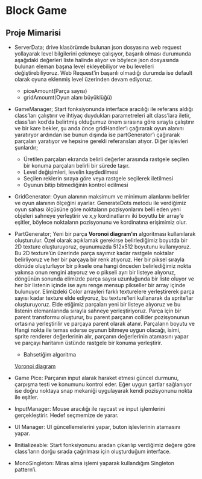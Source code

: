 # Block Game

## Proje Mimarisi

- ServerData; drive klasörümde bulunan json dosyasına web request yollayarak level bilgilerini çekmeye çalışıyor, başarılı olması durumunda aşağıdaki değerleri liste halinde alıyor ve böylece json dosyasında bulunan eleman başına level ekleyebiliyor ve bu levelleri değiştirebiliyoruz. Web Request’in başarılı olmadığı durumda ise default olarak oyuna eklenmiş level üzerinden devam ediyoruz.
    - piceAmount(Parça sayısı)
    - gridAmoumt(Oyun alanı büyüklüğü)
- GameManager; Start fonksiyonunda interface aracılığı ile referans aldığı class’ları çalıştırır ve ihtiyaç duydukları parametreleri alt class’lara iletir, class’ları kod’da belirtmiş olduğumuz önem sırasına göre sırayla çalıştırır ve bir kare bekler, şu anda önce gridHandler’ı çağırarak oyun alanını yaratıryor ardından ise  bunun dışında ise partGenerator’ı çağırarak parçaları yaratıyor ve hepsine gerekli referansları atıyor. Diğer işlevleri şunlardır;
    - Üretilen parçaları ekranda belirli değerler arasında rastgele seçilen bir konuma parçaları belirli bir sürede taşır.
    - Level değişimleri, levelin kaydedilmesi
    - Seçilen reklerin sıraya göre veya rastgele seçilerek iletilmesi
    - Oyunun bitip bitmediğinin kontrol edilmesi
- GridGenerator: Oyun alanının maksimum ve minimum alanlarını belirler ve oyun alanının ölçeğini ayarlar. GenerateDots metodu ile verdiğimiz oyun sahası ölçüsüne göre noktaların pozisyonlarını belli eden yeni objeleri sahneye yerleştirir ve x,y kordinatlarını iki boyutlu bir array’e eşitler, böylece noktaların pozisyonunu ve kordinatına erişimimiz olur.
- PartGenerator; Yeni bir parça **Voronoi diagram’ın** algoritması kullanılarak oluşturulur. Özel olarak açıklamak gerekirse belirlediğimiz boyutda bir 2D texture oluşturuyoruz, oyunumuzda 512x512 boyutunu kullanıyoruz. Bu 2D texture’ün üzerinde parça sayımız kadar rastgele noktalar belirliyoruz ve her bir parçaya bir renk atıyoruz. Her bir piksel sırayla dönüde oluşturluyor bir piksele ona hangi önceden belirlediğimiz nokta yakınsa onun rengini atıyoruz ve o pikseli ayrı bir listeye alıyoruz, döngünün sonunda elimizde parça sayısı uzunluğunda bir liste oluyor ve her bir listenin içinde ise aynı renge mensup pikseller bir array içinde bulunuyor. Elimizdeki Color arrayleri farklı texturelere yerleştirerek parça sayısı kadar texture elde ediyoruz, bu texture’leri kullanarak da sprite’lar oluşturuyoruz.  Elde etiğimiz parçaları yeni bir listeye alıyoruz ve bu listenin elemanlarında sırayla sahneye yerleştiriyoruz. Parça için bir parent transformu oluşturur, bu parent parçanın collider pozisyonunun ortasına yerleştirilir ve parçaya parent olarak atanır. Parçaların boyutu ve Hangi nokta ile temas ederse oyunun bitmeye uygun olacağı, isimi, sprite renderer değerlerinin alır, parçanın değerlerinin atamasını yapar ve parçayı haritanın üstünde rastgele bir konuma yerleştirir.
    - Bahsetiğim algoritma
    
    [Voronoi diagram](https://en.wikipedia.org/wiki/Voronoi_diagram)
    
- Game Pice: Parçanın input alarak haraket etmesi güncel durmunu, çarpışma testi ve konumunu kontrol eder. Eğer uygun şartlar sağlanıyor ise doğru noktaya snap mekaniği uygulayarak kendi pozisyonunu nokta ile eşitler.
- InputManager: Mouse aracılığı ile raycast ve input işlemlerini gerçekleştirir. Hedef seçmemize de yarar.
- UI Manager: UI güncellemelerini yapar, buton işlevlerinin atamasını yapar.
- IInitializeable: Start fonksiyonunu aradan çıkarılıp verdiğimiz değere göre class’ların dorğu sırada çağrılması için oluşturduğum interface.
- MonoSingleton: Miras alma işlemi yaparak kullandığım Singleton pattern’i.
